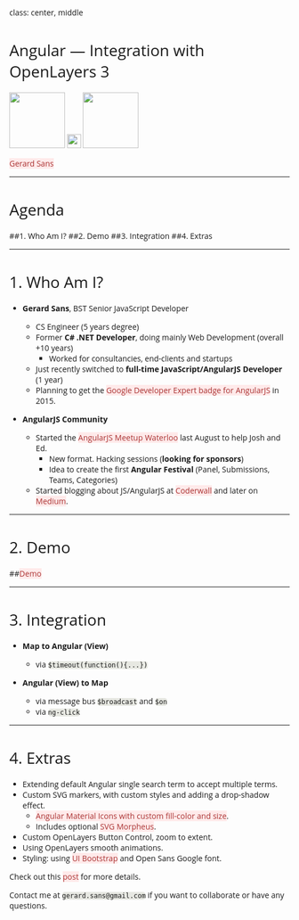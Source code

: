 class: center, middle

# Angular — Integration with OpenLayers 3
<img src="https://pbs.twimg.com/profile_images/2149314222/square_400x400.png" height="100"> <img src="http://cdn1.iconfinder.com/data/icons/musthave/256/Add.png" height="25"> <img src="https://avatars3.githubusercontent.com/u/240579?v=3&s=400" height="100">

[Gerard Sans](https://twitter.com/gerardsans)

---

# Agenda

##1. Who Am I?
##2. Demo
##3. Integration
##4. Extras

---

# 1. Who Am I?

- **Gerard Sans**, BST Senior JavaScript Developer

  - CS Engineer (5 years degree) 
  - Former **C# .NET Developer**, doing mainly Web Development (overall +10 years) 
    - Worked for consultancies, end-clients and startups
  - Just recently switched to **full-time JavaScript/AngularJS Developer** (1 year)
  - Planning to get the [Google Developer Expert badge for AngularJS](https://developers.google.com/experts/become-an-expert) in 2015.

- **AngularJS Community**
  - Started the [AngularJS Meetup Waterloo](https://www.facebook.com/angularjswaterloo) last August to help Josh and Ed.
    - New format. Hacking sessions (**looking for sponsors**)
    - Idea to create the first **Angular Festival** (Panel, Submissions, Teams, Categories)
  - Started blogging about JS/AngularJS at [Coderwall](https://coderwall.com/p/u/gsans) and later on [Medium](https://medium.com/@gerard.sans).

---

# 2. Demo

##[Demo](http://embed.plnkr.co/u6IR40otaEXiUeJYp9BX/preview)

---

# 3. Integration

- **Map to Angular (View)**
  - via `$timeout(function(){...})`

- **Angular (View) to Map**
  - via message bus `$broadcast` and `$on`
  - via `ng-click`

---

# 4. Extras

- Extending default Angular single search term to accept multiple terms.
- Custom SVG markers, with custom styles and adding a drop-shadow effect.
  - [Angular Material Icons with custom fill-color and size](http://klarsys.github.io/angular-material-icons/). 
  - Includes optional [SVG Morpheus](http://alexk111.github.io/SVG-Morpheus/).    
- Custom OpenLayers Button Control, zoom to extent.
- Using OpenLayers smooth animations.
- Styling: using [UI Bootstrap](http://angular-ui.github.io/bootstrap/) and Open Sans Google font.

Check out this [post](https://medium.com/angularjs-meetup-south-london/angular-integration-with-openlayers-3-5a6e8d29e635) for more details.

Contact me at `gerard.sans@gmail.com` if you want to collaborate or have any questions.

<style type="text/css">
  @import url(http://fonts.googleapis.com/css?family=Yanone+Kaffeesatz);
  @import url(http://fonts.googleapis.com/css?family=Open+Sans:400,600);
  @import url(http://fonts.googleapis.com/css?family=Ubuntu+Mono:400,700,400italic);
  
  body { font-family: 'Open Sans'; }
  h1, h2, h3 {
    font-family: 'Open Sans';
    font-weight: normal; 
  }
  code {
    -moz-border-radius: 5px;
    -web-border-radius: 5px;
    background: #e7e8e2;
    border-radius: 5px;
  }
  .remark-code, .remark-inline-code { font-family: 'Ubuntu Mono'; }
  .remark-code-line-highlighted     { background-color: #373832; }
  
  a, a > code {
    color: #a33;
    background: #ffeaea;
    text-decoration: none;
  }
</style>

